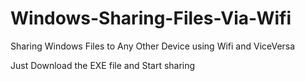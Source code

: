 # Windows-Sharing-Files-Via-Wifi
Sharing Windows Files to Any Other Device using Wifi and ViceVersa


Just Download the EXE file and Start sharing

